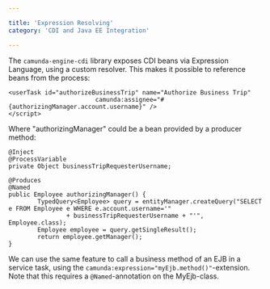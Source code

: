 ```yaml
---

title: 'Expression Resolving'
category: 'CDI and Java EE Integration'

---
```


The `camunda-engine-cdi` library exposes CDI beans via Expression Language, using a custom resolver. This makes it possible to reference beans from the process:

    <userTask id="authorizeBusinessTrip" name="Authorize Business Trip"
                            camunda:assignee="#{authorizingManager.account.username}" />
    </script>

Where "authorizingManager" could be a bean provided by a producer method:

```
@Inject
@ProcessVariable
private Object businessTripRequesterUsername;

@Produces
@Named
public Employee authorizingManager() {
        TypedQuery<Employee> query = entityManager.createQuery("SELECT e FROM Employee e WHERE e.account.username='"
                + businessTripRequesterUsername + "'", Employee.class);
        Employee employee = query.getSingleResult();
        return employee.getManager();
}
```

We can use the same feature to call a business method of an EJB in a service task, using the `camunda:expression="myEjb.method()"`-extension.
Note that this requires a `@Named`-annotation on the MyEjb-class.
